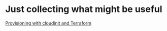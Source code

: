 # Just collecting what might be useful

[Provisioning with cloudinit and Terraform](https://m-t-w.github.io/m-t-w/cloudinit)
